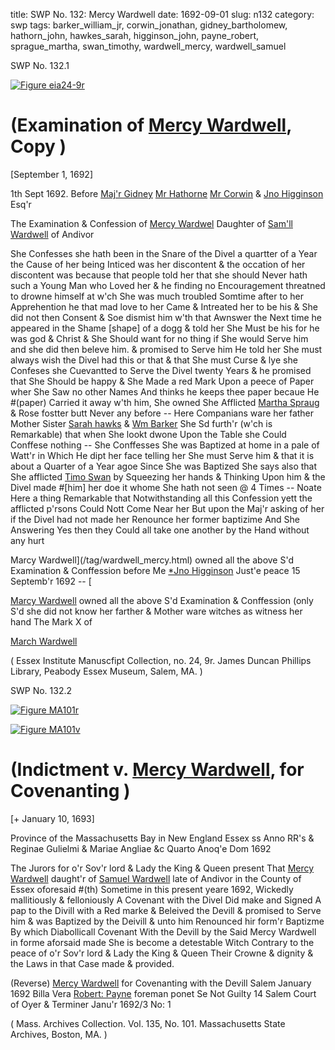 title: SWP No. 132: Mercy Wardwell
date: 1692-09-01
slug: n132
category: swp
tags: barker_william_jr, corwin_jonathan, gidney_bartholomew, hathorn_john, hawkes_sarah, higginson_john, payne_robert, sprague_martha, swan_timothy, wardwell_mercy, wardwell_samuel




<div markdown class="doc" id="n132.1">

<div class="doc_id">SWP No. 132.1</div>


<span markdown class="figure">[![Figure eia24-9r](archives/essex/eia/gifs/eia24-9r.gif)](archives/essex/eia/large/eia24-9r.jpg)</span>

# (Examination of [Mercy Wardwell](/tag/wardwell_mercy.html), Copy )

[September 1, 1692]

 1th Sept 1692. Before [Maj'r Gidney](/tag/gidney_bartholomew.html) [Mr Hathorne](/tag/hathorn_john.html) [Mr Corwin](/tag/corwin_jonathan.html) & [Jno Higginson](/tag/higginson_john.html) Esq'r

The Examination & Confession of [Mercy Wardwel](/tag/wardwell_mercy.html) Daughter of [Sam'll Wardwell](/tag/wardwell_samuel.html) of Andivor

She Confesses she hath been in the Snare of the Divel a quartter of a Year the Cause of her being Inticed was her discontent & the occation of her discontent was because that people told her that she should Never hath such a Young Man who Loved her & he finding no Encouragement threatned to drowne himself at w'ch She was much troubled Somtime after to her Apprehention he that mad love to her Came & Intreated her to be his & She did not then Consent & Soe dismist him w'th that Awnswer the Next time he appeared in the Shame [shape] of a dogg & told her She Must be his for he was god & Christ & She Should want for no thing if She would Serve him and she did then beleve him. & promised to Serve him He told her She must always wish the Divel had this or that & that She must Curse & lye she Confeses she Cuevantted to Serve the Divel twenty Years & he promised that She Should be happy & She Made a red Mark Upon a peece of Paper wher She Saw no other Names And thinks he keeps thee paper becaue He #(paper) Carried it away w'th him, She owned She Afflicted [Martha Spraug](/tag/sprague_martha.html) & Rose fostter butt Never any before -- Here Companians ware her father Mother Sister [Sarah hawks](/tag/hawkes_sarah.html) & [Wm Barker](/tag/barker_william_jr.html) She Sd furth'r (w'ch is Remarkable) that when She lookt dwone Upon the Table she Could Conffese nothing -- She Conffesses She was Baptized at home in a pale of Watt'r in Which He dipt her face telling her She must Serve him & that it is about a Quarter of a Year agoe Since She was Baptized She says also that She afflicted [Timo Swan](/tag/swan_timothy.html) by Squeezing her hands & Thinking Upon him & the Divel made #[him] her doe it whome She hath not seen @ 4 Times -- Noate Here a thing Remarkable that Notwithstanding  all this Confession yett the afflicted p'rsons Could Nott Come Near her But upon the Maj'r asking of her if the Divel had not made her Renounce her former baptizime And She Answering Yes then they Could all take one another by the Hand without any hurt

Marcy Wardwell](/tag/wardwell_mercy.html)
 owned all the 
above S'd Examination & Conffession 
before Me [*Jno Higginson](/tag/higginson_john.html) 
Just'e peace 15 Septemb'r 1692 -- [

[Marcy Wardwell](/tag/wardwell_mercy.html) owned all the 
above S'd Examination & Conffession 
(only S'd she did not know her farther & Mother 
ware witches as witness her hand
The  Mark X of 

[March Wardwell](/tag/wardwell_mercy.html) 
 

( Essex Institute Manuscfipt Collection, no. 24, 9r. James Duncan Phillips Library, Peabody Essex Museum, Salem, MA. )

</div>



<div markdown class="doc" id="n132.2">

<div class="doc_id">SWP No. 132.2</div>


<span markdown class="figure">[![Figure MA101r](archives/MA135/small/MA101r.jpg)](archives/MA135/large/MA101r.jpg)</span>

<span markdown class="figure">[![Figure MA101v](archives/MA135/small/MA101v.jpg)](archives/MA135/large/MA101v.jpg)</span>

# (Indictment v. [Mercy Wardwell](/tag/wardwell_mercy.html), for Covenanting )

[+ January 10, 1693]

Province of the Massachusetts Bay in New England Essex ss 
Anno RR's & Reginae Gulielmi & Mariae Angliae &c Quarto Anoq'e Dom 1692 

The Jurors for o'r Sov'r lord & Lady the King & Queen present That [Mercy Wardwell](/tag/wardwell_mercy.html) daught'r of [Samuel Wardwell](/tag/wardwell_samuel.html) late of Andivor in the County of Essex oforesaid #(th) Sometime in this present yeare 1692, Wickedly mallitiously & felloniously A Covenant with the Divel Did make and Signed A pap to the Divill with a Red marke & Beleived the Devill & promised to Serve him & was Baptized by the Deivill & unto him Renounced hir form'r Baptizme By which Diabollicall Covenant With the Devill by the Said Mercy Wardwell in forme aforsaid made She is become a detestable Witch Contrary to the peace of o'r Sov'r lord & Lady the King & Queen Their Crowne & dignity & the Laws in that Case made & provided.

(Reverse) [Mercy Wardwell](/tag/wardwell_mercy.html) for Covenanting with the Devill 
Salem January 1692 
Billa Vera 
[Robert: Payne](/tag/payne_robert.html) foreman 
ponet Se Not Guilty 
14 
Salem Court of Oyer & Terminer Janu'r 1692/3 
No: 1

( Mass. Archives Collection. Vol. 135, No. 101. Massachusetts State Archives, Boston, MA. )


</div>